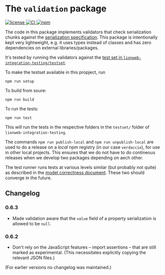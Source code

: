 # The `validation` package

[![license](https://img.shields.io/badge/License-Apache%202.0-green.svg?style=flat)
](./LICENSE)
[![CI](https://github.com/LionWeb-io/lionweb-typescript/actions/workflows/test.yaml/badge.svg)
](https://github.com/LionWeb-io/lionweb-typescript/actions/workflows/test.yaml)
[![npm](https://img.shields.io/npm/v/%40lionweb%2Fvalidation?label=%40lionweb%2Fvalidation)
](https://www.npmjs.com/package/@lionweb/validation)

The code in this package implements validators that check serialization chunks against the [serialization specification](https://github.com/LionWeb-io/specification/blob/main/2023.1/serialization/serialization.adoc).
This package is intentionally kept very lightweight, e.g. it uses types instead of classes and has zero dependencies on external libraries/packages.

It's tested by running the validators against the [test set in `lionweb-integration-testing/testset`](https://github.com/LionWeb-io/lionweb-integration-testing/tree/main/testset).

To make the testset available in this propject, run
```
npm run setup
```
To build from soure:
```
npm run build
```
To run the tests:
```
npm run test
```

This will run the tests in the respective folders in the `testset/` folder of `lionweb-integration-testing`.

The commands `npm run publish-local` and `npm run unpublish-local` are used to do a release on a _local_ npm registry (in our case `verdaccio`), for use in other local projects. This ensures that we do not have to do contineous releases when we develop two packages depending on aech other.

The test runner runs tests at various levels similar (but probably not quite) as described in the [model correctness document](https://github.com/LionWeb-io/specification/blob/meinte/correctness/documentation/correctness.adoc).
These two should converge in the future.


## Changelog

### 0.6.3

* Made validation aware that the `value` field of a property serialization is allowed to be `null`.

### 0.6.2

* Don't rely on the JavaScript features – import assertions – that are still marked as experimental.
    (This necessitates explicitly copying the relevant JSON files.)

(For earlier versions no changelog was maintained.)

